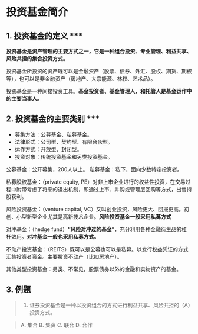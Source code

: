 # 投资基金简介

## 1. 投资基金的定义 ***

**投资基金是资产管理的主要方式之一，它是一种组合投资、专业管理、利益共享、风险共担的集合投资方式。**

投资基金所投资的资产既可以是金融资产（股票、债券、外汇、股权、期货、期权等），也可以是非金融资产（房地产、大宗能源、林权、艺术品）。

投资基金是一种间接投资工具。**基金投资者、基金管理人、和托管人是基金运作中的主要当事人。**

## 2. 投资基金的主要类别 ***

- 募集方法：公募基金、私募基金。
- 法律形式：公司型、契约型、有限合伙型。
- 运作方式：开放型、封闭型。
- 投资对象：传统投资基金和另类投资基金。

公募基金：公开募集，200人以上。
私募基金：私下，面向少数特定投资者。

私募股权基金：（private equity, PE）对非上市企业进行的权益性投资，在交易过程中附带考虑了将来的退出机制，即通过上市、并购或管理层回购等方式，出售持股获利。

风险投资基金：（venture capital, VC）又叫创业投资，风险更大、回报更高。初创、小型新型企业尤其是高新技术企业。**风险投资基金一般采用私募方式**

对冲基金：（hedge fund）**“风险对冲过的基金”**，充分利用各种金融衍生品的杠杆效用。**对冲基金一般也采用私募方式。**

不动产投资基金：（REITS）既可以是公募也可以是私募。以发行权益凭证的方式汇集投资者资金。主要投资不动产（比如房地产）。

其他类型投资基金：另类、不常见，股票债券以外的金融和实物资产的基金。

## 3. 例题

> 1. 证券投资基金是一种以投资组合的方式进行利益共享、风险共担的（A）投资方式。

> A. 集合
> B. 集资
> C. 联合
> D. 合作


